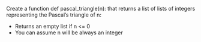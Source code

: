 Create a function def pascal_triangle(n): that returns a list of lists of integers representing the Pascal’s triangle of n:

* Returns an empty list if n <= 0
* You can assume n will be always an integer
